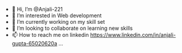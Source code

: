 - 👋 Hi, I’m @Anjali-221
- 👀 I’m interested in Web development
- 🌱 I’m currently working on my skill set
- 💞️ I’m looking to collaborate on learning new skills
- 📫 How to reach me on linkedin https://www.linkedin.com/in/anjali-gupta-65020620a ...

